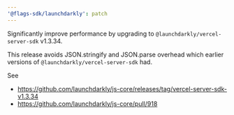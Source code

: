 ```yaml
---
'@flags-sdk/launchdarkly': patch
---
```


Significantly improve performance by upgrading to `@launchdarkly/vercel-server-sdk` v1.3.34.

This release avoids JSON.stringify and JSON.parse overhead which earlier versions of `@launchdarkly/vercel-server-sdk` had.

See

- https://github.com/launchdarkly/js-core/releases/tag/vercel-server-sdk-v1.3.34
- https://github.com/launchdarkly/js-core/pull/918
